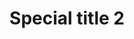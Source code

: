 ---
id: 2
title: "Special title 2"
description: "With supporting text below as a natural lead-in to additional content."
image: "/assets/images/banner-carousel/invite.png"
icon: "block-2"
url: "/services/2-service/"
---